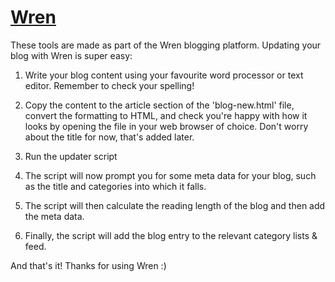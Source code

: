 # [Wren](https://github.com/Foggalong/Wren)

These tools are made as part of the Wren blogging platform. Updating your blog with Wren is super easy:

  1. Write your blog content using your favourite word processor or text editor. Remember to check your spelling!

  2. Copy the content to the article section of the 'blog-new.html' file, convert the formatting to HTML, and check you're happy with how it looks by opening the file in your web browser of choice. Don't worry about the title for now, that's added later.

  3. Run the updater script

  4. The script will now prompt you for some meta data for your blog, such as the title and categories into which it falls.

  5. The script will then calculate the reading length of the blog and then add the meta data.

  6. Finally, the script will add the blog entry to the relevant category lists & feed.

And that's it! Thanks for using Wren :)
